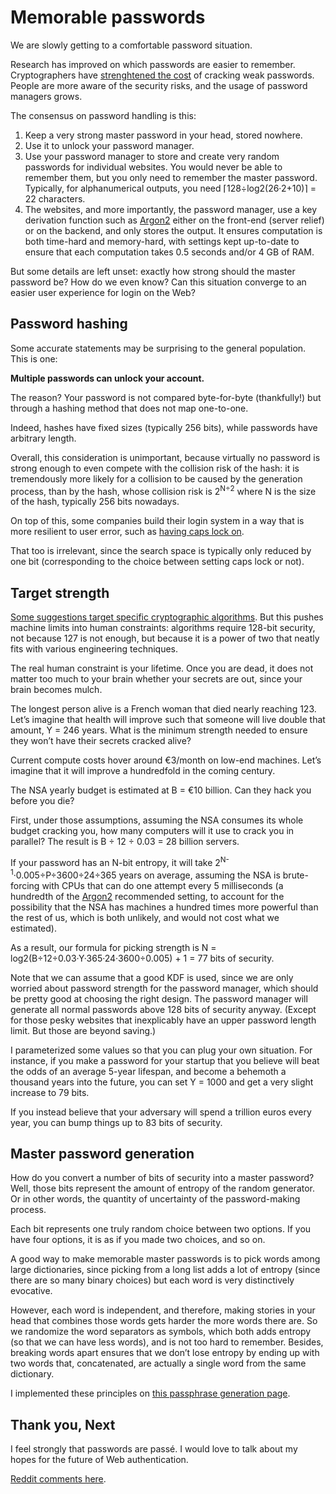# Memorable passwords

We are slowly getting to a comfortable password situation.

Research has improved on which passwords are easier to remember.
Cryptographers have [strenghtened the cost][Argon2-KDF] of cracking weak passwords.
People are more aware of the security risks,
and the usage of password managers grows.

The consensus on password handling is this:

1. Keep a very strong master password in your head, stored nowhere.
2. Use it to unlock your password manager.
3. Use your password manager to store and create very random passwords for individual websites.
   You would never be able to remember them, but you only need to remember the master password.
   Typically, for alphanumerical outputs, you need ⌈128÷log2(26·2+10)⌉ = 22 characters.
4. The websites, and more importantly, the password manager,
   use a key derivation function such as [Argon2][Argon2-KDF] either on the front-end
   (server relief) or on the backend, and only stores the output.
   It ensures computation is both time-hard and memory-hard, with settings kept up-to-date
   to ensure that each computation takes 0.5 seconds and/or 4 GB of RAM.

But some details are left unset: exactly how strong should the master password be?
How do we even know?
Can this situation converge to an easier user experience for login on the Web?

## Password hashing

Some accurate statements may be surprising to the general population.
This is one:

**Multiple passwords can unlock your account.**

The reason? Your password is not compared byte-for-byte (thankfully!)
but through a hashing method that does not map one-to-one.

Indeed, hashes have fixed sizes (typically 256 bits),
while passwords have arbitrary length.

Overall, this consideration is unimportant,
because virtually no password is strong enough
to even compete with the collision risk of the hash:
it is tremendously more likely for a collision to be caused by
the generation process, than by the hash,
whose collision risk is 2<sup>N÷2</sup>
where N is the size of the hash, typically 256 bits nowadays.

On top of this, some companies build their login system
in a way that is more resilient to user error,
such as [having caps lock on][Facebook passwords].

That too is irrelevant, since the search space is typically only reduced
by one bit (corresponding to the choice between setting caps lock or not).

## Target strength

[Some suggestions target specific cryptographic algorithms][StackOverflow strength suggestion].
But this pushes machine limits into human constraints:
algorithms require 128-bit security, not because 127 is not enough,
but because it is a power of two that neatly fits with various engineering techniques.

The real human constraint is your lifetime.
Once you are dead, it does not matter too much to your brain whether your secrets are out,
since your brain becomes mulch.

The longest person alive is a French woman that died nearly reaching 123.
Let’s imagine that health will improve
such that someone will live double that amount, Y = 246 years.
What is the minimum strength needed to ensure they won’t have their secrets cracked alive?

Current compute costs hover around €3/month on low-end machines.
Let’s imagine that it will improve a hundredfold in the coming century.

The NSA yearly budget is estimated at B = €10 billion.
Can they hack you before you die?

First, under those assumptions,
assuming the NSA consumes its whole budget cracking you,
how many computers will it use to crack you in parallel?
The result is B ÷ 12 ÷ 0.03 = 28 billion servers.

If your password has an N-bit entropy,
it will take 2<sup>N-1</sup>·0.005÷P÷3600÷24÷365 years on average,
assuming the NSA is brute-forcing with CPUs that can do one attempt every 5 milliseconds
(a hundredth of the [Argon2][Argon2-KDF] recommended setting,
to account for the possibility that the NSA has machines a hundred times more powerful
than the rest of us, which is both unlikely, and would not cost what we estimated).

As a result, our formula for picking strength is
N = log2(B÷12÷0.03·Y·365·24·3600÷0.005) + 1 = 77 bits of security.

Note that we can assume that a good KDF is used,
since we are only worried about password strength for the password manager,
which should be pretty good at choosing the right design.
The password manager will generate all normal passwords above 128 bits of security anyway.
(Except for those pesky websites that inexplicably have an upper password length limit.
But those are beyond saving.)

I parameterized some values so that you can plug your own situation.
For instance, if you make a password for your startup
that you believe will beat the odds of an average 5-year lifespan,
and become a behemoth a thousand years into the future, you can set Y = 1000
and get a very slight increase to 79 bits.

If you instead believe that your adversary will spend a trillion euros every year,
you can bump things up to 83 bits of security.

## Master password generation

How do you convert a number of bits of security into a master password?
Well, those bits represent the amount of entropy of the random generator.
Or in other words, the quantity of uncertainty of the password-making process.

Each bit represents one truly random choice between two options.
If you have four options, it is as if you made two choices, and so on.

A good way to make memorable master passwords is to pick words among large dictionaries,
since picking from a long list adds a lot of entropy (since there are so many binary choices)
but each word is very distinctively evocative.

However, each word is independent, and therefore,
making stories in your head that combines those words gets harder the more words there are.
So we randomize the word separators as symbols,
which both adds entropy (so that we can have less words),
and is not too hard to remember. Besides, breaking words apart ensures that
we don’t lose entropy by ending up with two words that, concatenated,
are actually a single word from the same dictionary.

I implemented these principles on [this passphrase generation page][passphrase].

## Thank you, Next

I feel strongly that passwords are passé.
I would love to talk about my hopes for the future of Web authentication.

[Reddit comments here][].

[Argon2-KDF]: https://password-hashing.net/argon2-specs.pdf
[Facebook passwords]: https://www.zdnet.com/article/facebook-passwords-are-not-case-sensitive-update
[StackOverflow strength suggestion]: https://crypto.stackexchange.com/questions/60815/recommended-minimum-entropy-for-online-passwords-in-2018
[passphrase]: https://espadrine.github.io/passphrase/
[Reddit comments here]: https://www.reddit.com/r/programming/comments/hf63bp/generate_cryptographically_secure_passphrases_at/

<script type="application/ld+json">
{ "@context": "http://schema.org",
  "@type": "BlogPosting",
  "datePublished": "2020-06-24T19:50:27Z",
  "keywords": "crypto" }
</script>
